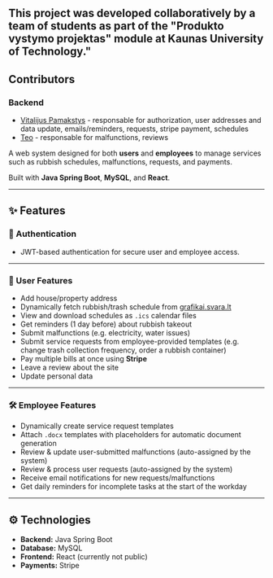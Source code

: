## This project was developed collaboratively by a team of students as part of the "Produkto vystymo projektas" module at Kaunas University of Technology."

## Contributors
### Backend
- [Vitalijus Pamakstys](https://github.com/Pamakstys) - responsable for authorization, user addresses and data update, emails/reminders, requests, stripe payment, schedules
- [Teo](https://github.com/Teo-03) - responsable for malfunctions, reviews


A web system designed for both **users** and **employees** to manage services such as rubbish schedules, malfunctions, requests, and payments.

Built with **Java Spring Boot**, **MySQL**, and **React**.

---

## ✨ Features

### 🔑 Authentication
- JWT-based authentication for secure user and employee access.

---

### 👤 User Features
- Add house/property address
- Dynamically fetch rubbish/trash schedule from [grafikai.svara.lt](https://grafikai.svara.lt/)
- View and download schedules as `.ics` calendar files
- Get reminders (1 day before) about rubbish takeout
- Submit malfunctions (e.g. electricity, water issues)
- Submit service requests from employee-provided templates (e.g. change trash collection frequency, order a rubbish container)
- Pay multiple bills at once using **Stripe**
- Leave a review about the site
- Update personal data

---

### 🛠️ Employee Features
- Dynamically create service request templates
- Attach `.docx` templates with placeholders for automatic document generation
- Review & update user-submitted malfunctions (auto-assigned by the system)
- Review & process user requests (auto-assigned by the system)
- Receive email notifications for new requests/malfunctions
- Get daily reminders for incomplete tasks at the start of the workday

---

## ⚙️ Technologies

- **Backend:** Java Spring Boot
- **Database:** MySQL
- **Frontend:** React (currently not public)
- **Payments:** Stripe
